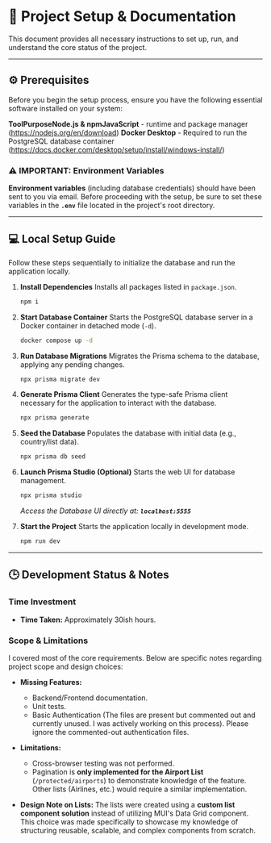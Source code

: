 # 🚀 Project Setup & Documentation

This document provides all necessary instructions to set up, run, and understand the core status of the project.


------------------------------------------------------------------------------------------------------


## ⚙️ Prerequisites

Before you begin the setup process, ensure you have the following essential software installed on your system:

**ToolPurposeNode.js & npmJavaScript** - runtime and package manager (https://nodejs.org/en/download)
**Docker Desktop** - Required to run the PostgreSQL database container (https://docs.docker.com/desktop/setup/install/windows-install/)

### ⚠️ IMPORTANT: Environment Variables

**Environment variables** (including database credentials) should have been sent to you via email. Before proceeding with the setup, be sure to set these variables in the **`.env`** file located in the project's root directory.


------------------------------------------------------------------------------------------------------


## 💻 Local Setup Guide

Follow these steps sequentially to initialize the database and run the application locally.

1.  **Install Dependencies**
    Installs all packages listed in `package.json`.
    ```bash
    npm i
    ```

2.  **Start Database Container**
    Starts the PostgreSQL database server in a Docker container in detached mode (`-d`).
    ```bash
    docker compose up -d
    ```

3.  **Run Database Migrations**
    Migrates the Prisma schema to the database, applying any pending changes.
    ```bash
    npx prisma migrate dev
    ```

4.  **Generate Prisma Client**
    Generates the type-safe Prisma client necessary for the application to interact with the database.
    ```bash
    npx prisma generate
    ```

5.  **Seed the Database**
    Populates the database with initial data (e.g., country/list data).
    ```bash
    npx prisma db seed
    ```

6.  **Launch Prisma Studio (Optional)**
    Starts the web UI for database management.
    ```bash
    npx prisma studio
    ```
    *Access the Database UI directly at: **`localhost:5555`***

7.  **Start the Project**
    Starts the application locally in development mode.
    ```bash
    npm run dev
    ```


------------------------------------------------------------------------------------------------------


## 🕒 Development Status & Notes

### Time Investment
* **Time Taken:** Approximately 30ish hours.

### Scope & Limitations

I covered most of the core requirements. Below are specific notes regarding project scope and design choices:

* **Missing Features:**
    * Backend/Frontend documentation.
    * Unit tests.
    * Basic Authentication (The files are present but commented out and currently unused. I was actively working on this process). Please ignore the commented-out authentication files.

* **Limitations:**
    * Cross-browser testing was not performed.
    * Pagination is **only implemented for the Airport List** (`/protected/airports`) to demonstrate knowledge of the feature. Other lists (Airlines, etc.) would require a similar implementation.

* **Design Note on Lists:**
    The lists were created using a **custom list component solution** instead of utilizing MUI's Data Grid component. This choice was made specifically to showcase my knowledge of structuring reusable, scalable, and complex components from scratch.
